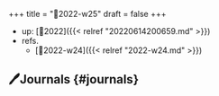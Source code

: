 +++
title = "📓2022-w25"
draft = false
+++

-   up: [📅2022]({{< relref "20220614200659.md" >}})
-   refs.
    -   [📓2022-w24]({{< relref "2022-w24.md" >}})


## 🖊Journals {#journals}
